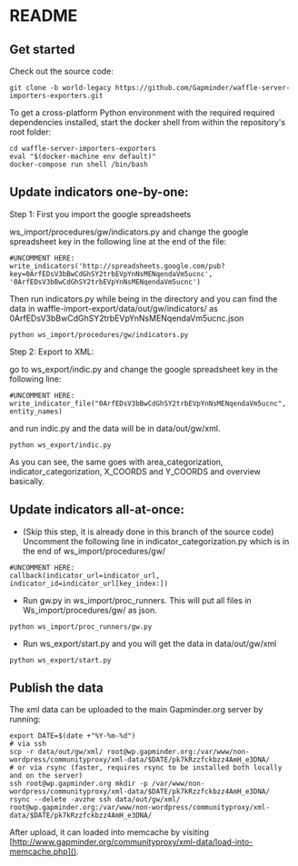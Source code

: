 README
======

## Get started

Check out the source code:

```
git clone -b world-legacy https://github.com/Gapminder/waffle-server-importers-exporters.git
```

To get a cross-platform Python environment with the required required dependencies installed, start the docker shell from within the repository's root folder:

```
cd waffle-server-importers-exporters
eval "$(docker-machine env default)"
docker-compose run shell /bin/bash
```

## Update indicators one-by-one:

Step 1: First you import the google spreadsheets 

ws_import/procedures/gw/indicators.py and change the google spreadsheet key in the following line at the end of the file:

```
#UNCOMMENT HERE:
write_indicators('http://spreadsheets.google.com/pub?key=0ArfEDsV3bBwCdGhSY2trbEVpYnNsMENqendaVm5ucnc', '0ArfEDsV3bBwCdGhSY2trbEVpYnNsMENqendaVm5ucnc')
```

Then run indicators.py while being in the directory and you can find the data in waffle-import-export/data/out/gw/indicators/ as 0ArfEDsV3bBwCdGhSY2trbEVpYnNsMENqendaVm5ucnc.json

```
python ws_import/procedures/gw/indicators.py
```

Step 2: Export to XML:

go to  ws_export/indic.py and change the google spreadsheet key in the following line:

```
#UNCOMMENT HERE:
write_indicator_file("0ArfEDsV3bBwCdGhSY2trbEVpYnNsMENqendaVm5ucnc", entity_names)
```

and run indic.py and the data will be in data/out/gw/xml.

```
python ws_export/indic.py
```

As you can see, the same goes with area_categorization, indicator_categorization, X_COORDS and Y_COORDS and overview basically.

## Update indicators all-at-once:

* (Skip this step, it is already done in this branch of the source code) Uncomment the following line in indicator_categorization.py which is in the end of ws_import/procedures/gw/

```
#UNCOMMENT HERE:
callback(indicator_url=indicator_url, indicator_id=indicator_url[key_index:])
```

* Run gw.py in ws_import/proc_runners. This will put all files in Ws_import/procedures/gw/ as json.

```
python ws_import/proc_runners/gw.py
```

* Run ws_export/start.py and you will get the data in data/out/gw/xml

```
python ws_export/start.py
```

## Publish the data

The xml data can be uploaded to the main Gapminder.org server by running:

```
export DATE=$(date +"%Y-%m-%d")
# via ssh
scp -r data/out/gw/xml/ root@wp.gapminder.org:/var/www/non-wordpress/communityproxy/xml-data/$DATE/pk7kRzzfckbzz4AmH_e3DNA/
# or via rsync (faster, requires rsync to be installed both locally and on the server)
ssh root@wp.gapminder.org mkdir -p /var/www/non-wordpress/communityproxy/xml-data/$DATE/pk7kRzzfckbzz4AmH_e3DNA/
rsync --delete -avzhe ssh data/out/gw/xml/ root@wp.gapminder.org:/var/www/non-wordpress/communityproxy/xml-data/$DATE/pk7kRzzfckbzz4AmH_e3DNA/
```
 
After upload, it can loaded into memcache by visiting [http://www.gapminder.org/communityproxy/xml-data/load-into-memcache.php]().
